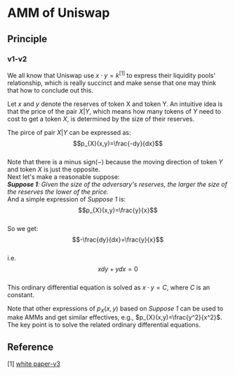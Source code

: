 # AMM of Uniswap
## Principle
### v1-v2
We all know that Uniswap use $x\cdot y=k$<sup>[1]</sup> to express their liquidity pools' relationship, which is really succinct and make sense that one may think that how to conclude out this.  

Let $x$ and $y$ denote the reserves of token X and token Y. An intuitive idea is that the price of the pair $X|Y$, which means how many tokens of $Y$ need to cost to get a token $X$, is determined by the size of their reserves.  

The pirce of pair $X|Y$ can be expressed as:  
$$p_{X}(x,y)=\frac{-dy}{dx}$$  
Note that there is a minus sign($-$) because the moving direction of token $Y$ and token $X$ is just the opposite.  
Next let's make a reasonable suppose:  
***Suppose 1**: Given the size of the adversary's reserves, the larger the size of the reserves the lower of the price.*   
And a simple expression of *Suppose 1* is:  
$$p_{X}(x,y)=\frac{y}{x}$$  
So we get:  
$$-\frac{dy}{dx}=\frac{y}{x}$$  
i.e.  
$$xdy+ydx=0$$  
This ordinary differential equation is solved as $x\cdot y=C$, where $C$ is an constant.  

Note that other expressions of $p_{X}(x,y)$ based on *Suppose 1* can be used to make AMMs and get similar effectives, e.g., $p_{X}(x,y)=\frac{y^2}{x^2}$. The key point is to solve the related ordinary differential equations.  

## Reference
[1] [white paper-v3](https://uniswap.org/whitepaper-v3.pdf)
